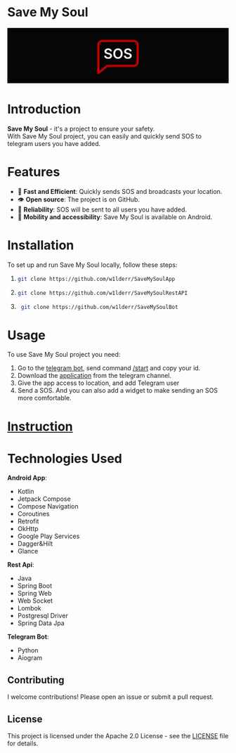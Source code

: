 # **Save My Soul**

<picture>
   <img alt="SaveMySoul Logo" src="https://github.com/w1lderr/SaveMySoulApp/blob/master/Group%2030.svg">
</picture>

# **Introduction**

**Save My Soul** - it's a project to ensure your safety.<br>
With Save My Soul project, you can easily and quickly send SOS to telegram users you have added.<br>

# **Features**
- 🚀 **Fast and Efficient**: Quickly sends SOS and broadcasts your location.
- 👁 **Open source**: The project is on GitHub.
- 💪 **Reliability**: SOS will be sent to all users you have added.
- 📱 **Mobility and accessibility**: Save My Soul is available on Android.

# **Installation**
To set up and run Save My Soul locally, follow these steps:
   1. ```bash
      git clone https://github.com/w1lderr/SaveMySoulApp
      ```
      
   2. ``` bash
      git clone https://github.com/w1lderr/SaveMySoulRestAPI
      ```
      
   3. ``` bash
       git clone https://github.com/w1lderr/SaveMySoulBot
      ```
   
# **Usage**
To use Save My Soul project you need:
  1. Go to the [telegram bot](@savemysoull_bot), send command [/start]() and copy your id.
  2. Download the [application](https://t.me/savemysoultelegramchannel) from the telegram channel.
  3. Give the app access to location, and add Telegram user
  4. Send a SOS. And you can also add a widget to make sending an SOS more comfortable.
  
# **[Instruction](https://save-my-soul-site-instruction.vercel.app/)**

# **Technologies Used**

**Android App**:
- Kotlin
- Jetpack Compose
- Compose Navigation
- Coroutines
- Retrofit
- OkHttp
- Google Play Services
- Dagger&Hilt
- Glance

**Rest Api**:
 - Java
 - Spring Boot
 - Spring Web
 - Web Socket
 - Lombok
 - Postgresql Driver
 - Spring Data Jpa

**Telegram Bot**:
 - Python
 - Aiogram

## Contributing
I welcome contributions! Please open an issue or submit a pull request.

## License
This project is licensed under the Apache 2.0 License - see the [LICENSE](LICENSE) file for details.
